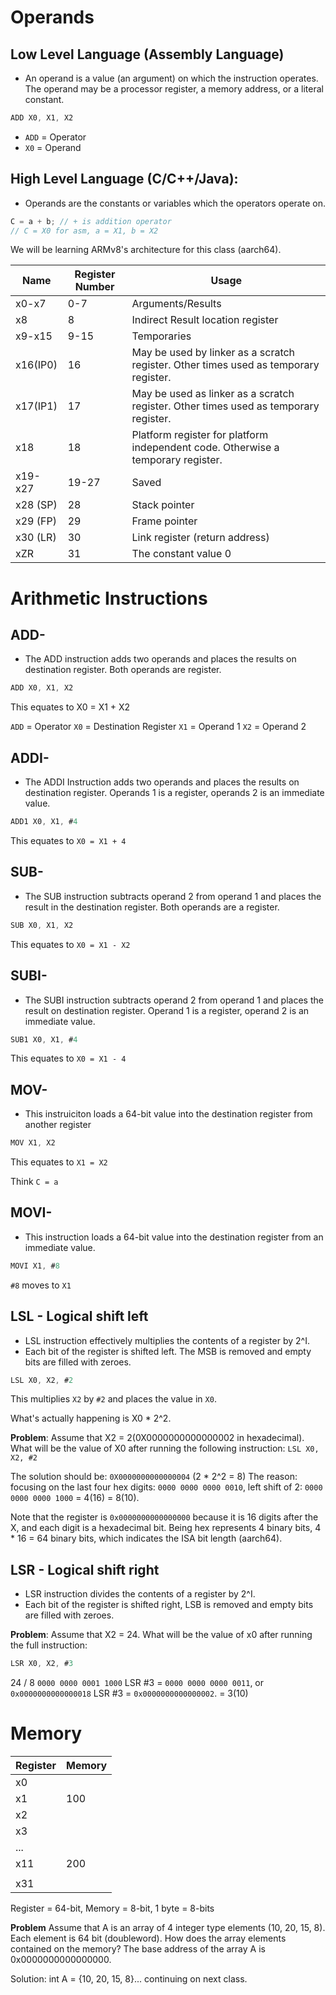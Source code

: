 # Operands

## Low Level Language (Assembly Language)
- An operand is a value (an argument) on which the instruction operates. The operand may be a processor register, a memory address, or a literal constant.
```as
ADD X0, X1, X2
```
- `ADD` = Operator
- `X0` = Operand

## High Level Language (C/C++/Java):
- Operands are the constants or variables which the operators operate on.
```cpp
C = a + b; // + is addition operator
// C = X0 for asm, a = X1, b = X2
```

We will be learning ARMv8's architecture for this class (aarch64).

| Name   |Register Number|     Usage										|
|--------|---------------|--------------------------------------------------------------------------------------|
| x0-x7  |	0-7	 |Arguments/Results									|
|   x8   |       8	 |Indirect Result location register							|
|x9-x15  |     9-15      |Temporaries										|
|x16(IP0)|	16	 |May be used by linker as a scratch register. Other times used as temporary register.	|
|x17(IP1)|	17	 |May be used as linker as a scratch register. Other times used as temporary register.	|
|x18	 |	18	 |Platform register for platform independent code. Otherwise a temporary register.	|
|x19-x27 |	19-27	 | Saved										|
|x28 (SP)|	28	 | Stack pointer									|
|x29 (FP)|	29	 | Frame pointer									|
|x30 (LR)|	30	 | Link register (return address)							|
|xZR	 |	31	 | The constant value 0									|

# Arithmetic Instructions
## ADD-
- The ADD instruction adds two operands and places the results on destination register. Both operands are register.

```as
ADD X0, X1, X2
```

This equates to X0 = X1 + X2

`ADD` = Operator
`X0` = Destination Register
`X1` = Operand 1
`X2` = Operand 2

## ADDI-
- The ADDI Instruction adds two operands and places the results on destination register. Operands 1 is a register, operands 2 is an immediate value.
```as
ADD1 X0, X1, #4
```

This equates to `X0 = X1 + 4`

## SUB-
- The SUB instruction subtracts operand 2 from operand 1 and places the result in the destination register. Both operands are a register.
```as
SUB X0, X1, X2
```

This equates to `X0 = X1 - X2`

## SUBI-
- The SUBI instruction subtracts operand 2 from operand 1 and places the result on destination register. Operand 1 is a register, operand 2 is an immediate value.
```as
SUB1 X0, X1, #4
```

This equates to `X0 = X1 - 4`

## MOV-
- This instruiciton loads a 64-bit value into the destination register from another register
```as
MOV X1, X2
```
This equates to `X1 = X2`

Think `C = a`

## MOVI-
- This instruction loads a 64-bit value into the destination register from an immediate value.
```as
MOVI X1, #8
```
`#8` moves to `X1`

## LSL - Logical shift left
- LSL instruction effectively multiplies the contents of a register by 2^I.
- Each bit of the register is shifted left. The MSB is removed and empty bits are filled with zeroes.
```as
LSL X0, X2, #2
```
This multiplies `X2` by `#2` and places the value in `X0`.

What's actually happening is X0 * 2^2.

**Problem**: Assume that X2 = 2(0X0000000000000002 in hexadecimal). What will be the value of X0 after running the following instruction: `LSL X0, X2, #2`

The solution should be: `0X0000000000000004`
(2 * 2^2 = 8)
The reason: focusing on the last four hex digits:
`0000 0000 0000 0010`, left shift of 2:
`0000 0000 0000 1000` = 4(16) = 8(10).

Note that the register is `0x0000000000000000` because it is 16 digits after the X, and each digit is a hexadecimal bit. Being hex represents 4 binary bits, 4 * 16 = 64 binary bits, which indicates the ISA bit length (aarch64).

## LSR - Logical shift right
- LSR instruction divides the contents of a register by 2^I.
- Each bit of the register is shifted right, LSB is removed and empty bits are filled with zeroes.

**Problem**: Assume that X2 = 24. What will be the value of x0 after running the full instruction:
```as
LSR X0, X2, #3
```
24 / 8 
`0000 0000 0001 1000` LSR #3 = `0000 0000 0000 0011`, or `0x0000000000000018` LSR #3 = `0x0000000000000002`. = 3(10)

# Memory

   |Register| Memory | 
   |--------|--------|
x0 |        |        | 0xFFFFFFFFFFFFFFFF	
x1 |   100  |        |
x2 |        |        |
x3 |        |  10    | 5000
...|        |        |
x11|  200   |        |
   |        |        | 3001
x31|        |        |

Register = 64-bit, Memory = 8-bit, 1 byte = 8-bits

**Problem** Assume that A is an array of 4 integer type elements (10, 20, 15, 8). Each element is 64 bit (doubleword). How does the array elements contained on the memory? The base address of the array A is 0x0000000000000000.

Solution: int A = {10, 20, 15, 8}... continuing on next class.
